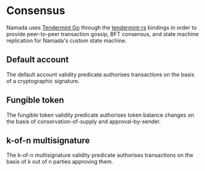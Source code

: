 # Consensus

Namada uses [Tendermint Go](https://github.com/tendermint/tendermint) through the [tendermint-rs](https://github.com/heliaxdev/tendermint-rs) bindings in order to provide peer-to-peer transaction gossip, BFT consensus, and state machine replication for Namada's custom state machine.

## Default account

The default account validity predicate authorises transactions on the basis of a cryptographic signature.

## Fungible token

The fungible token validity predicate authorises token balance changes on the basis of conservation-of-supply and approval-by-sender.

## k-of-n multisignature

The k-of-n multisignature validity predicate authorises transactions on the basis of k out of n parties approving them.